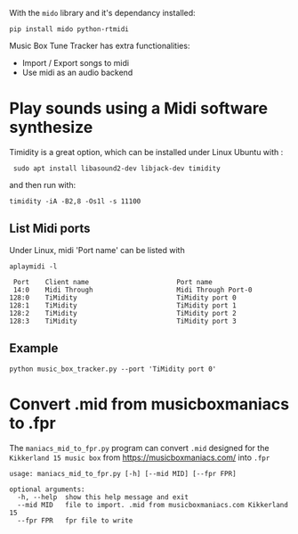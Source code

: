 With the `mido` library and it's dependancy installed: 

```
pip install mido python-rtmidi
```

Music Box Tune Tracker has extra functionalities: 

* Import / Export songs to midi
* Use midi as an audio backend

# Play sounds using a Midi software synthesize

Timidity is a great option, which can be installed under Linux Ubuntu with :

```
 sudo apt install libasound2-dev libjack-dev timidity
```

and then run with:

```
timidity -iA -B2,8 -Os1l -s 11100
```

## List Midi ports

Under Linux, midi 'Port name' can be listed with

```
aplaymidi -l

 Port    Client name                      Port name
 14:0    Midi Through                     Midi Through Port-0
128:0    TiMidity                         TiMidity port 0
128:1    TiMidity                         TiMidity port 1
128:2    TiMidity                         TiMidity port 2
128:3    TiMidity                         TiMidity port 3
```

## Example

```
python music_box_tracker.py --port 'TiMidity port 0'
```

# Convert .mid from musicboxmaniacs to .fpr

The `maniacs_mid_to_fpr.py` program can convert `.mid` designed for the `Kikkerland 15 music box` from https://musicboxmaniacs.com/ into `.fpr`

```
usage: maniacs_mid_to_fpr.py [-h] [--mid MID] [--fpr FPR]

optional arguments:
  -h, --help  show this help message and exit
  --mid MID   file to import. .mid from musicboxmaniacs.com Kikkerland 15
  --fpr FPR   fpr file to write
```